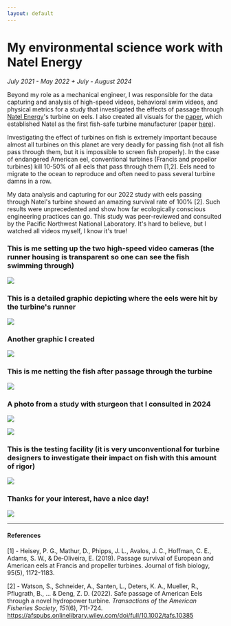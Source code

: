 ```yaml
---
layout: default
---
```

# My environmental science work with Natel Energy
<i class="fas fa-calendar-alt"></i>   *July 2021 - May 2022 + July - August 2024*

Beyond my role as a mechanical engineer, I was responsible for the data capturing and analysis of high-speed videos, behavioral swim videos, and physical metrics for a study that investigated the effects of passage through [Natel Energy](https://www.natelenergy.com/turbines)'s turbine on eels. I also created all visuals for the [paper](https://afspubs.onlinelibrary.wiley.com/doi/full/10.1002/tafs.10385), which established Natel as the first fish-safe turbine manufacturer (paper [here](https://afspubs.onlinelibrary.wiley.com/doi/full/10.1002/tafs.10385)).

Investigating the effect of turbines on fish is extremely important because almost all turbines on this planet are very deadly for passing fish (not all fish pass through them, but it is impossible to screen fish properly). In the case of endangered American eel, conventional turbines (Francis and propellor turbines) kill 10-50% of all eels that pass through them [1,2]. Eels need to migrate to the ocean to reproduce and often need to pass several turbine damns in a row.

My data analysis and capturing for our 2022 study with eels passing through Natel's turbine showed an amazing survival rate of 100% [2]. Such results were unprecedented and show how far ecologically conscious engineering practices can go. This study was peer-reviewed and consulted by the Pacific Northwest National Laboratory. It's hard to believe, but I watched all videos myself, I know it's true!

### This is me setting up the two high-speed video cameras (the runner housing is transparent so one can see the fish swimming through)
![](media/cleanshot_2024-08-25-at-14-49-46@2x.png)

### This is a detailed graphic depicting where the eels were hit by the turbine's runner 
![](media/cleanshot_2024-08-25-at-14-46-21@2x.png)

### Another graphic I created
![](media/Pasted%20image%2020240726194710.png)

### This is me netting the fish after passage through the turbine
![](media/2024_Leon_whitesturgeon_retrieval.gif)


### A photo from a study with sturgeon that I consulted in 2024
![](media/20240729-DSC04046.jpg)

![](media/Pasted%20image%2020240922182501.png)
### This is the testing facility (it is very unconventional for turbine designers to investigate their impact on fish with this amount of rigor)
![](media/20240729-DJI_0745.jpg)

### Thanks for your interest, have a nice day!
![](media/20240813-DSC04402.jpg)

_________

#### References
[1] - Heisey, P. G., Mathur, D., Phipps, J. L., Avalos, J. C., Hoffman, C. E., Adams, S. W., & De‐Oliveira, E. (2019). Passage survival of European and American eels at Francis and propeller turbines. Journal of fish biology, 95(5), 1172-1183.

[2] - Watson, S., Schneider, A., Santen, L., Deters, K. A., Mueller, R., Pflugrath, B., ... & Deng, Z. D. (2022). Safe passage of American Eels through a novel hydropower turbine. _Transactions of the American Fisheries Society_, _151_(6), 711-724. https://afspubs.onlinelibrary.wiley.com/doi/full/10.1002/tafs.10385



